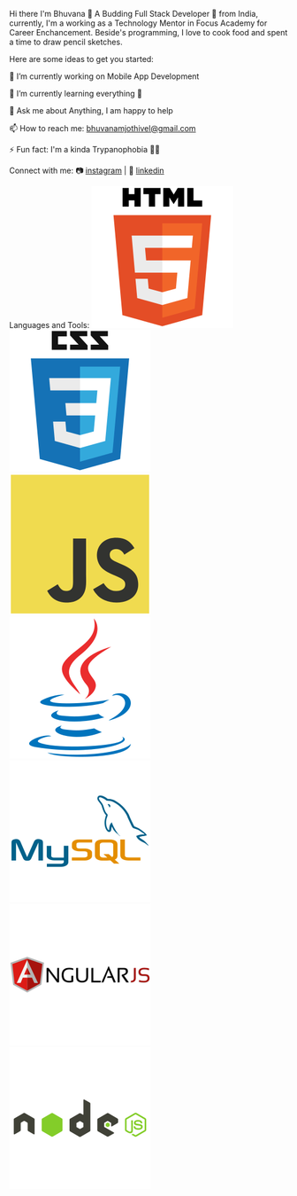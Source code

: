 Hi there I'm Bhuvana 👋
A Budding Full Stack Developer 🚀 from India, currently, I'm a working as a Technology Mentor in Focus Academy for Career Enchancement. Beside's programming, I love to cook food and spent a time to draw pencil sketches.

Here are some ideas to get you started:

🔭 I’m currently working on Mobile App Development

🌱 I’m currently learning everything 🤣

💬 Ask me about Anything, I am happy to help

📫 How to reach me: bhuvanamjothivel@gmail.com

⚡ Fun fact: I'm a kinda Trypanophobia 🤣🤪

Connect with me:
📷 [instagram](https://www.instagram.com/bhuvana_jothivel/) | 👔 [linkedin](https://www.linkedin.com/in/bhuvana-jothivel/)

Languages and Tools:
![image](https://raw.githubusercontent.com/devicons/devicon/master/icons/html5/html5-original-wordmark.svg)
![image](https://raw.githubusercontent.com/devicons/devicon/master/icons/css3/css3-original-wordmark.svg)
![image](https://raw.githubusercontent.com/devicons/devicon/master/icons/javascript/javascript-original.svg)
![image](https://raw.githubusercontent.com/devicons/devicon/master/icons/java/java-original.svg)
![image](https://raw.githubusercontent.com/devicons/devicon/master/icons/mysql/mysql-original-wordmark.svg)
![image](https://raw.githubusercontent.com/devicons/devicon/master/icons/angularjs/angularjs-original-wordmark.svg)
![image](https://raw.githubusercontent.com/devicons/devicon/master/icons/nodejs/nodejs-original-wordmark.svg)
